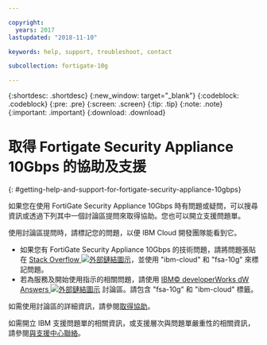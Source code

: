 ```yaml
---

copyright:
  years: 2017
lastupdated: "2018-11-10"

keywords: help, support, troubleshoot, contact

subcollection: fortigate-10g

---
```


{:shortdesc: .shortdesc}
{:new_window: target="_blank"}
{:codeblock: .codeblock}
{:pre: .pre}
{:screen: .screen}
{:tip: .tip}
{:note: .note}
{:important: .important}
{:download: .download}

# 取得 Fortigate Security Appliance 10Gbps 的協助及支援
{: #getting-help-and-support-for-fortigate-security-appliance-10gbps}

如果您在使用 FortiGate Security Appliance 10Gbps 時有問題或疑問，可以搜尋資訊或透過下列其中一個討論區提問來取得協助。您也可以開立支援問題單。

使用討論區提問時，請標記您的問題，以便 IBM Cloud 開發團隊能看到它。

* 如果您有 FortiGate Security Appliance 10Gbps 的技術問題，請將問題張貼在 [Stack Overflow ![外部鏈結圖示](../../icons/launch-glyph.svg "外部鏈結圖示")](https://stackoverflow.com/search?q=fsa-10g+ibm-cloud)，並使用 "ibm-cloud" 和 "fsa-10g" 來標記問題。
* 若為服務及開始使用指示的相關問題，請使用 [IBM© developerWorks dW Answers ![外部鏈結圖示](../../icons/launch-glyph.svg "外部鏈結圖示")](https://developer.ibm.com/answers/topics/fsa-10g.html?smartspace=ibm-cloud) 討論區。請包含 "fsa-10g" 和 "ibm-cloud" 標籤。

如需使用討論區的詳細資訊，請參閱[取得協助](https://{DomainName}/docs/get-support?topic=get-support-using-avatar)。

如需開立 IBM 支援問題單的相關資訊，或支援層次與問題單嚴重性的相關資訊，請參閱[與支援中心聯絡](/docs/get-support?topic=get-support-contacting-bluemix-support-dedicated-local)。
